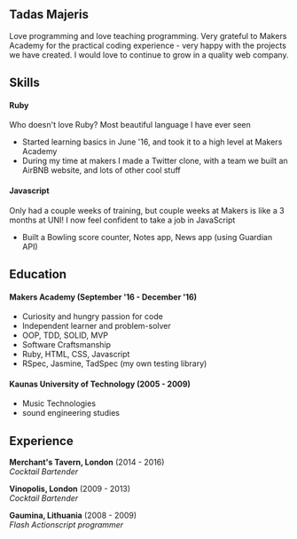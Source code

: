 ## Tadas Majeris

Love programming and love teaching programming. Very grateful to Makers Academy for the practical coding experience - very happy with the projects we have created. I would love to continue to grow in a quality web company.

## Skills

#### Ruby

Who doesn't love Ruby? Most beautiful language I have ever seen

- Started learning basics in June '16, and took it to a high level at Makers Academy
- During my time at makers I made a Twitter clone, with a team we built an AirBNB website, and lots of other cool stuff

#### Javascript

Only had a couple weeks of training, but couple weeks at Makers is like a 3 months at UNI!
I now feel confident to take a job in JavaScript

- Built a Bowling score counter, Notes app, News app (using Guardian API)

## Education

#### Makers Academy (September '16 - December '16)

- Curiosity and hungry passion for code
- Independent learner and problem-solver
- OOP, TDD, SOLID, MVP
- Software Craftsmanship
- Ruby, HTML, CSS, Javascript
- RSpec, Jasmine, TadSpec (my own testing library)

#### Kaunas University of Technology (2005 - 2009)

- Music Technologies
- sound engineering studies

## Experience

**Merchant's Tavern, London** (2014 - 2016)    
*Cocktail Bartender*

**Vinopolis, London** (2009 - 2013)    
*Cocktail Bartender*

**Gaumina, Lithuania** (2008 - 2009)   
*Flash Actionscript programmer*  

